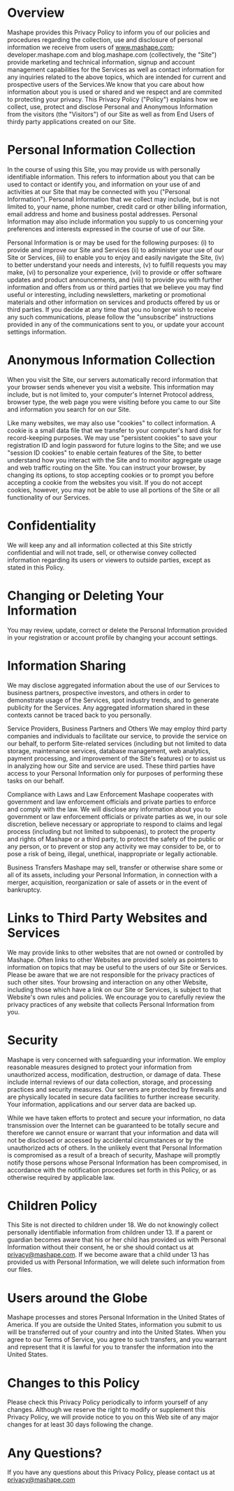 # Overview

Mashape provides this Privacy Policy to inform you of our policies and procedures regarding the collection, use and disclosure of personal information we receive from users of www.mashape.com; developer.mashape.com and blog.mashape.com (collectively, the &quot;Site&quot;) provide marketing and technical information, signup and account management capabilities for the Services as well as contact information for any inquiries related to the above topics, which are intended for current and prospective users of the Services.We know that you care about how information about you is used or shared and we respect and are commited to protecting your privacy. This Privacy Policy (&quot;Policy&quot;) explains how we collect, use, protect and disclose Personal and Anonymous Information from the visitors (the &quot;Visitors&quot;) of our Site as well as from End Users of thirdy party applications created on our Site.

# Personal Information Collection

In the course of using this Site, you may provide us with personally identifiable information. This refers to information about you that can be used to contact or identify you, and information on your use of and activities at our Site that may be connected with you (&quot;Personal Information&quot;). Personal Information that we collect may include, but is not limited to, your name, phone number, credit card or other billing information, email address and home and business postal addresses. Personal Information may also include information you supply to us concerning your preferences and interests expressed in the course of use of our Site.

Personal Information is or may be used for the following purposes: (i) to provide and improve our Site and Services (ii) to administer your use of our Site or Services, (iii) to enable you to enjoy and easily navigate the Site, (iv) to better understand your needs and interests, (v) to fulfill requests you may make, (vi) to personalize your experience, (vii) to provide or offer software updates and product announcements, and (viii) to provide you with further information and offers from us or third parties that we believe you may find useful or interesting, including newsletters, marketing or promotional materials and other information on services and products offered by us or third parties. If you decide at any time that you no longer wish to receive any such communications, please follow the &quot;unsubscribe&quot; instructions provided in any of the communications sent to you, or update your account settings information.

# Anonymous Information Collection

When you visit the Site, our servers automatically record information that your browser sends whenever you visit a website. This information may include, but is not limited to, your computer&#39;s Internet Protocol address, browser type, the web page you were visiting before you came to our Site and information you search for on our Site.

Like many websites, we may also use &quot;cookies&quot; to collect information. A cookie is a small data file that we transfer to your computer&#39;s hard disk for record-keeping purposes. We may use &quot;persistent cookies&quot; to save your registration ID and login password for future logins to the Site; and we use &quot;session ID cookies&quot; to enable certain features of the Site, to better understand how you interact with the Site and to monitor aggregate usage and web traffic routing on the Site. You can instruct your browser, by changing its options, to stop accepting cookies or to prompt you before accepting a cookie from the websites you visit. If you do not accept cookies, however, you may not be able to use all portions of the Site or all functionality of our Services.

# Confidentiality

We will keep any and all information collected at this Site strictly confidential and will not trade, sell, or otherwise convey collected information regarding its users or viewers to outside parties, except as stated in this Policy.

# Changing or Deleting Your Information

You may review, update, correct or delete the Personal Information provided in your registration or account profile by changing your account settings.

# Information Sharing

We may disclose aggregated information about the use of our Services to business partners, prospective investors, and others in order to demonstrate usage of the Services, spot industry trends, and to generate publicity for the Services. Any aggregated information shared in these contexts cannot be traced back to you personally.

Service Providers, Business Partners and Others We may employ third party companies and individuals to facilitate our service, to provide the service on our behalf, to perform Site-related services (including but not limited to data storage, maintenance services, database management, web analytics, payment processing, and improvement of the Site&#39;s features) or to assist us in analyzing how our Site and service are used. These third parties have access to your Personal Information only for purposes of performing these tasks on our behalf.

Compliance with Laws and Law Enforcement Mashape cooperates with government and law enforcement officials and private parties to enforce and comply with the law. We will disclose any information about you to government or law enforcement officials or private parties as we, in our sole discretion, believe necessary or appropriate to respond to claims and legal process (including but not limited to subpoenas), to protect the property and rights of Mashape or a third party, to protect the safety of the public or any person, or to prevent or stop any activity we may consider to be, or to pose a risk of being, illegal, unethical, inappropriate or legally actionable.

Business Transfers Mashape may sell, transfer or otherwise share some or all of its assets, including your Personal Information, in connection with a merger, acquisition, reorganization or sale of assets or in the event of bankruptcy.

# Links to Third Party Websites and Services

We may provide links to other websites that are not owned or controlled by Mashape. Often links to other Websites are provided solely as pointers to information on topics that may be useful to the users of our Site or Services. Please be aware that we are not responsible for the privacy practices of such other sites. Your browsing and interaction on any other Website, including those which have a link on our Site or Services, is subject to that Website&#39;s own rules and policies. We encourage you to carefully review the privacy practices of any website that collects Personal Information from you.

# Security

Mashape is very concerned with safeguarding your information. We employ reasonable measures designed to protect your information from unauthorized access, modification, destruction, or damage of data. These include internal reviews of our data collection, storage, and processing practices and security measures. Our servers are protected by firewalls and are physically located in secure data facilities to further increase security. Your information, applications and our server data are backed up.

While we have taken efforts to protect and secure your information, no data transmission over the Internet can be guaranteed to be totally secure and therefore we cannot ensure or warrant that your information and data will not be disclosed or accessed by accidental circumstances or by the unauthorized acts of others. In the unlikely event that Personal Information is compromised as a result of a breach of security, Mashape will promptly notify those persons whose Personal Information has been compromised, in accordance with the notification procedures set forth in this Policy, or as otherwise required by applicable law.

# Children Policy

This Site is not directed to children under 18. We do not knowingly collect personally identifiable information from children under 13. If a parent or guardian becomes aware that his or her child has provided us with Personal Information without their consent, he or she should contact us at [privacy@mashape.com](mailto:&#39;privacy@mashape.com&#39;). If we become aware that a child under 13 has provided us with Personal Information, we will delete such information from our files.

# Users around the Globe

Mashape processes and stores Personal Information in the United States of America. If you are outside the United States, information you submit to us will be transferred out of your country and into the United States. When you agree to our Terms of Service, you agree to such transfers, and you warrant and represent that it is lawful for you to transfer the information into the United States.

# Changes to this Policy

Please check this Privacy Policy periodically to inform yourself of any changes. Although we reserve the right to modify or supplement this Privacy Policy, we will provide notice to you on this Web site of any major changes for at least 30 days following the change.

# Any Questions?

If you have any questions about this Privacy Policy, please contact us at [privacy@mashape.com](mailto:&#39;privacy@mashape.com&#39;)